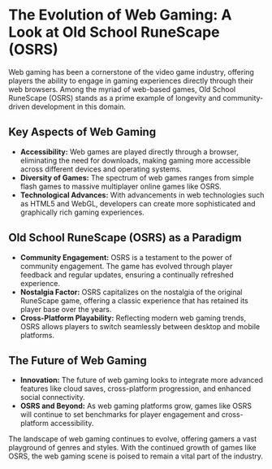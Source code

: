 # The Evolution of Web Gaming: A Look at Old School RuneScape (OSRS)

Web gaming has been a cornerstone of the video game industry, offering players the ability to engage in gaming experiences directly through their web browsers. Among the myriad of web-based games, Old School RuneScape (OSRS) stands as a prime example of longevity and community-driven development in this domain.

## Key Aspects of Web Gaming

- **Accessibility:** Web games are played directly through a browser, eliminating the need for downloads, making gaming more accessible across different devices and operating systems.
- **Diversity of Games:** The spectrum of web games ranges from simple flash games to massive multiplayer online games like OSRS.
- **Technological Advances:** With advancements in web technologies such as HTML5 and WebGL, developers can create more sophisticated and graphically rich gaming experiences.

## Old School RuneScape (OSRS) as a Paradigm

- **Community Engagement:** OSRS is a testament to the power of community engagement. The game has evolved through player feedback and regular updates, ensuring a continually refreshed experience.
- **Nostalgia Factor:** OSRS capitalizes on the nostalgia of the original RuneScape game, offering a classic experience that has retained its player base over the years.
- **Cross-Platform Playability:** Reflecting modern web gaming trends, OSRS allows players to switch seamlessly between desktop and mobile platforms.

## The Future of Web Gaming

- **Innovation:** The future of web gaming looks to integrate more advanced features like cloud saves, cross-platform progression, and enhanced social connectivity.
- **OSRS and Beyond:** As web gaming platforms grow, games like OSRS will continue to set benchmarks for player engagement and cross-platform accessibility.

The landscape of web gaming continues to evolve, offering gamers a vast playground of genres and styles. With the continued growth of games like OSRS, the web gaming scene is poised to remain a vital part of the industry.

